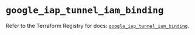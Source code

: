 # `google_iap_tunnel_iam_binding`

Refer to the Terraform Registry for docs: [`google_iap_tunnel_iam_binding`](https://registry.terraform.io/providers/hashicorp/google-beta/6.8.0/docs/resources/google_iap_tunnel_iam_binding).
